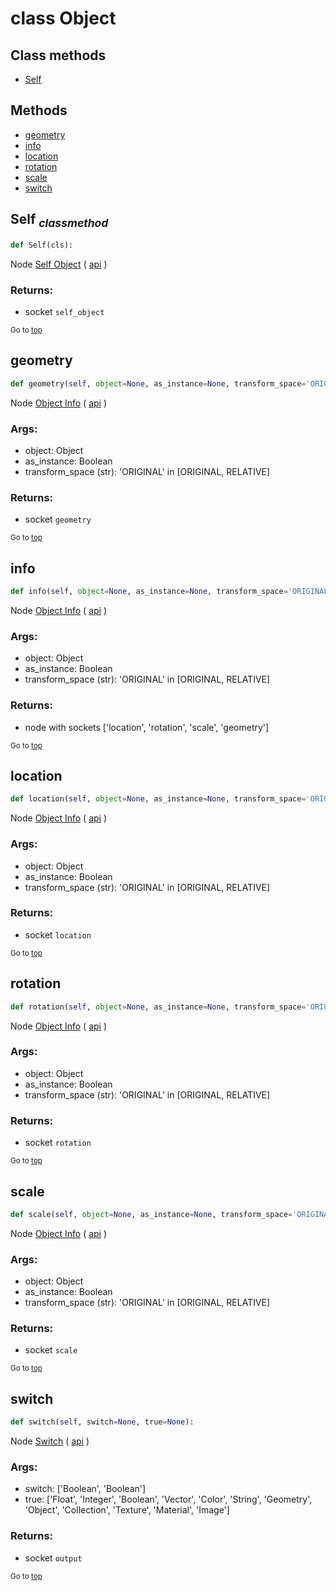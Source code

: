 # class Object


## Class methods

- [Self](#Self-classmethod)


## Methods

- [geometry](#geometry)
- [info](#info)
- [location](#location)
- [rotation](#rotation)
- [scale](#scale)
- [switch](#switch)

## Self <sub>*classmethod*</sub>

```python
def Self(cls):

```
Node [Self Object](https://docs.blender.org/manual/en/latest/modeling/geometry_nodes/input/self_object.html) ( [api](https://docs.blender.org/api/current/bpy.types.GeometryNodeSelfObject.html) )

### Returns:
- socket `self_object`

<sub>Go to [top](#class-Object)</sub>

## geometry

```python
def geometry(self, object=None, as_instance=None, transform_space='ORIGINAL'):

```
Node [Object Info](https://docs.blender.org/manual/en/latest/modeling/geometry_nodes/input/object_info.html) ( [api](https://docs.blender.org/api/current/bpy.types.GeometryNodeObjectInfo.html) )

### Args:
- object: Object
- as_instance: Boolean
- transform_space (str): 'ORIGINAL' in [ORIGINAL, RELATIVE]

### Returns:
- socket `geometry`

<sub>Go to [top](#class-Object)</sub>

## info

```python
def info(self, object=None, as_instance=None, transform_space='ORIGINAL'):

```
Node [Object Info](https://docs.blender.org/manual/en/latest/modeling/geometry_nodes/input/object_info.html) ( [api](https://docs.blender.org/api/current/bpy.types.GeometryNodeObjectInfo.html) )

### Args:
- object: Object
- as_instance: Boolean
- transform_space (str): 'ORIGINAL' in [ORIGINAL, RELATIVE]

### Returns:
- node with sockets ['location', 'rotation', 'scale', 'geometry']

<sub>Go to [top](#class-Object)</sub>

## location

```python
def location(self, object=None, as_instance=None, transform_space='ORIGINAL'):

```
Node [Object Info](https://docs.blender.org/manual/en/latest/modeling/geometry_nodes/input/object_info.html) ( [api](https://docs.blender.org/api/current/bpy.types.GeometryNodeObjectInfo.html) )

### Args:
- object: Object
- as_instance: Boolean
- transform_space (str): 'ORIGINAL' in [ORIGINAL, RELATIVE]

### Returns:
- socket `location`

<sub>Go to [top](#class-Object)</sub>

## rotation

```python
def rotation(self, object=None, as_instance=None, transform_space='ORIGINAL'):

```
Node [Object Info](https://docs.blender.org/manual/en/latest/modeling/geometry_nodes/input/object_info.html) ( [api](https://docs.blender.org/api/current/bpy.types.GeometryNodeObjectInfo.html) )

### Args:
- object: Object
- as_instance: Boolean
- transform_space (str): 'ORIGINAL' in [ORIGINAL, RELATIVE]

### Returns:
- socket `rotation`

<sub>Go to [top](#class-Object)</sub>

## scale

```python
def scale(self, object=None, as_instance=None, transform_space='ORIGINAL'):

```
Node [Object Info](https://docs.blender.org/manual/en/latest/modeling/geometry_nodes/input/object_info.html) ( [api](https://docs.blender.org/api/current/bpy.types.GeometryNodeObjectInfo.html) )

### Args:
- object: Object
- as_instance: Boolean
- transform_space (str): 'ORIGINAL' in [ORIGINAL, RELATIVE]

### Returns:
- socket `scale`

<sub>Go to [top](#class-Object)</sub>

## switch

```python
def switch(self, switch=None, true=None):

```
Node [Switch](https://docs.blender.org/manual/en/latest/modeling/geometry_nodes/utilities/switch.html) ( [api](https://docs.blender.org/api/current/bpy.types.GeometryNodeSwitch.html) )

### Args:
- switch: ['Boolean', 'Boolean']
- true: ['Float', 'Integer', 'Boolean', 'Vector', 'Color', 'String', 'Geometry', 'Object', 'Collection', 'Texture', 'Material', 'Image']

### Returns:
- socket `output`

<sub>Go to [top](#class-Object)</sub>

